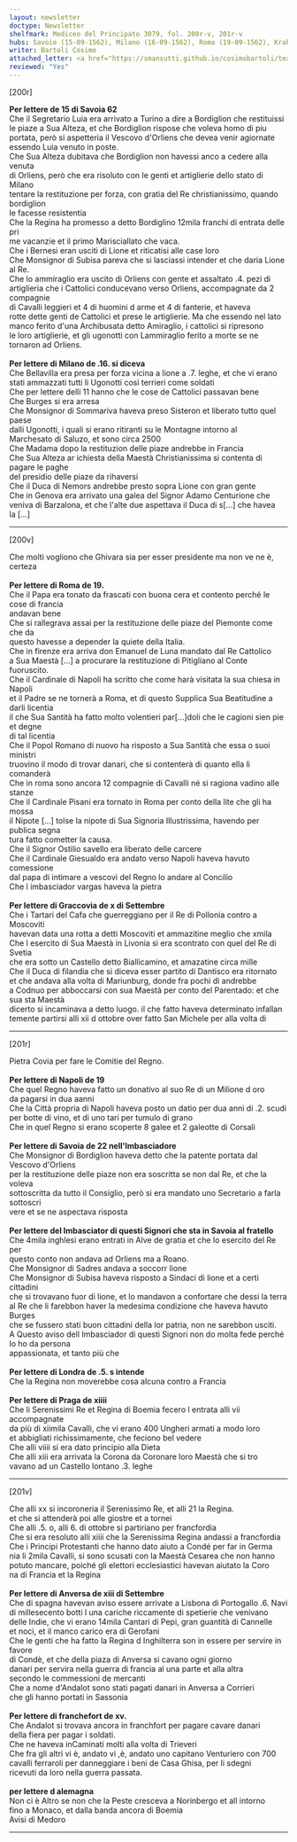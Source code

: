 ```yaml
---
layout: newsletter
doctype: Newsletter
shelfmark: Mediceo del Principato 3079, fol. 200r-v, 201r-v
hubs: Savoie (15-09-1562), Milano (16-09-1562), Roma (19-09-1562), Krakow (10-09-1562), Napoli (19-09-1562), Savoie (22-09-1562), Savoie (dd-09-1562), London (05-09-1562), Praha (14-09-1562), Antwerpen (13-09-1562), Frankfurt am Mein (15-09-1562), Deutschland (dd-09-1562)
writer: Bartoli Cosimo
attached_letter: <a href="https://smansutti.github.io/cosimobartoli/texts/Carteggio_Universale_020/">Carteggio_Universale_020</a>
reviewed: "Yes"
---
```


[200r]  
  
  
<strong>Per lettere de 15 di Savoia 62</strong>  
Che il Segretario Luia era arrivato a Turino a dire a Bordiglion che restituissi  
le piaze a Sua Alteza, et che Bordiglion rispose che voleva homo di piu  
portata, però si aspetteria il Vescovo d'Orliens che devea venir agiornate  
essendo Luia venuto in poste.  
Che Sua Alteza dubitava che Bordiglion non havessi anco a cedere alla venuta  
di Orliens, però che era risoluto con le genti et artiglierie dello stato di Milano  
tentare la restituzione per forza, con gratia del Re christianissimo, quando bordiglion  
le facesse resistentia  
Che la Regina ha promesso a detto Bordiglino 12mila franchi di entrata delle pri  
me vacanzie et il primo Marisciallato che vaca.  
Che i Bernesi eran usciti di Lione et riticatisi alle case loro  
Che Monsignor di Subisa pareva che si lasciassi intender et che daria Lione al Re.  
Che lo ammiraglio era uscito di Orliens con gente et assaltato .4. pezi di  
artiglieria che i Cattolici conducevano verso Orliens, accompagnate da 2 compagnie  
di Cavalli leggieri et 4 di huomini d arme et 4 di fanterie, et haveva  
rotte dette genti de Cattolici et prese le artiglierie. Ma che essendo nel lato  
manco ferito d'una Archibusata detto Amiraglio, i cattolici si ripresono  
le loro artiglierie, et gli ugonotti con Lammiraglio ferito a morte se ne  
tornaron ad Orliens.  
<br/><strong>Per lettere di Milano de .16. si diceva</strong>  
Che Bellavilla era presa per forza vicina a lione a .7. leghe, et che vi erano  
stati ammazzati tutti li Ugonotti così terrieri come soldati  
Che per lettere delli 11 hanno che le cose de Cattolici passavan bene  
Che Burges si era arresa  
Che Monsignor di Sommariva haveva preso Sisteron et liberato tutto quel paese  
dalli Ugonotti, i quali si erano ritiranti su le Montagne intorno al  
Marchesato di Saluzo, et sono circa 2500  
Che Madama dopo la restituzion delle piaze andrebbe in Francia  
Che Sua Alteza ar ichiesta della Maestà Christianissima si contenta di pagare le paghe  
del presidio delle piaze da rihaversi  
Che il Duca di Nemors andrebbe presto sopra Lione con gran gente  
Che in Genova era arrivato una galea del Signor Adamo Centurione che  
veniva di Barzalona, et che l'alte due aspettava il Duca di s[...] che havea  
la [...]  
  
---  

[200v]  
  
  
Che molti vogliono che Ghivara sia per esser presidente ma non ve ne è, certeza  
<br/><strong>Per lettere di Roma de 19.</strong>  
Che il Papa era tonato da frascati con buona cera et contento perché le cose di francia  
andavan bene  
Che si rallegrava assai per la restituzione delle piaze del Piemonte come che da  
questo havesse a depender la quiete della Italia.  
Che in firenze era arriva don Emanuel de Luna mandato dal Re Cattolico  
a Sua Maestà [...] a procurare la restituzione di Pitigliano al Conte fuoruscito.  
Che il Cardinale di Napoli ha scritto che come harà visitata la sua chiesa in Napoli  
et il Padre se ne tornerà a Roma, et di questo Supplica Sua Beatitudine a darli licentia  
il che Sua Santità ha fatto molto volentieri par[...]doli che le cagioni sien pie et degne  
di tal licentia  
Che il Popol Romano di nuovo ha risposto a Sua Santità che essa o suoi ministri  
truovino il modo di trovar danari, che si contenterà di quanto ella li comanderà  
Che in roma sono ancora 12 compagnie di Cavalli né si ragiona vadino alle stanze  
Che il Cardinale Pisani era tornato in Roma per conto della lite che gli ha mossa  
il Nipote [...] tolse la nipote di Sua Signoria Illustrissima, havendo per publica segna  
tura fatto cometter la causa.  
Che il Signor Ostilio savello era liberato delle carcere  
Che il Cardinale Giesualdo era andato verso Napoli haveva havuto comessione  
dal papa di intimare a vescovi del Regno lo andare al Concilio  
Che l imbasciador vargas haveva la pietra  
<br/><strong>Per lettere di Graccovia de x di Settembre</strong>  
Che i Tartari del Cafa che guerreggiano per il Re di Pollonia contro a Moscoviti  
havevan data una rotta a detti Moscoviti et ammazitine meglio che xmila  
Che l esercito di Sua Maestà in Livonia si era scontrato con quel del Re di Svetia  
che era sotto un Castello detto Biallicamino, et amazatine circa mille  
Che il Duca di filandia che si diceva esser partito di Dantisco era ritornato  
et che andava alla volta di Mariunburg, donde fra pochi dì andrebbe  
a Codnuo per abboccarsi con sua Maestà per conto del Parentado: et che sua sta Maestà  
dicerto si incaminava a detto luogo. il che fatto haveva determinato infallan  
temente partirsi alli xii d ottobre over fatto San Michele per alla volta di  
  
---  

[201r]  
  
  
Pietra Covia per fare le Comitie del Regno.  
<br/><strong>Per lettere di Napoli de 19</strong>  
Che quel Regno haveva fatto un donativo al suo Re di un Milione d oro  
da pagarsi in dua aanni  
Che la Città propria di Napoli haveva posto un datio per dua anni di .2. scudi  
per botte di vino, et di uno tari per tumulo di grano  
Che in quel Regno si erano scoperte 8 galee et 2 galeotte di Corsali  
<br/><strong>Per lettere di Savoia de 22 nell'Imbasciadore</strong>  
Che Monsignor di Bordiglion haveva detto che la patente portata dal Vescovo d'Orliens  
per la restituzione delle piaze non era soscritta se non dal Re, et che la voleva  
sottoscritta da tutto il Consiglio, però si era mandato uno Secretario a farla sottoscri  
vere et se ne aspectava risposta  
<br/><strong>Per lettere del Imbasciator di questi Signori che sta in Savoia al fratello</strong>  
Che 4mila inghlesi erano entrati in Alve de gratia et che lo esercito del Re per  
questo conto non andava ad Orliens ma a Roano.  
Che Monsignor di Sadres andava a soccorr lione  
Che Monsignor di Subisa haveva risposto a Sindaci di lione et a certi cittadini  
che si trovavano fuor di lione, et lo mandavon a confortare che dessi la terra  
al Re che li farebbon haver la medesima condizione che haveva havuto Burges  
che se fussero stati buon cittadini della lor patria, non ne sarebbon usciti.  
A Questo aviso dell Imbasciador di questi Signori non do molta fede perché lo ho da persona  
appassionata, et tanto più che  
<br/><strong>Per lettere di Londra de .5. s intende</strong>  
Che la Regina non moverebbe cosa alcuna contro a Francia  
<br/><strong>Per lettere di Praga de xiiii</strong>  
Che li Serenissimi Re et Regina di Boemia fecero l entrata alli vii accompagnate  
da più di xiimila Cavalli, che vi erano 400 Ungheri armati a modo loro  
et abbigliati richissimamente, che feciono bel vedere  
Che alli viiii si era dato principio alla Dieta  
Che alli xiii era arrivata la Corona da Coronare loro Maestà che si tro  
vavano ad un Castello lontano .3. leghe  
  
---  

[201v]  
  
  
Che alli xx si incoroneria il Serenissimo Re, et alli 21 la Regina.  
et che si attenderà poi alle giostre et a tornei  
Che alli .5. o, alli 6. di ottobre si partiriano per francfordia  
Che si era resoluto alli xiiii che la Serenissima Regina andassi a francfordia  
Che i Principi Protestanti che hanno dato aiuto a Condé per far in Germa  
nia li 2mila Cavalli, si sono scusati con la Maestà Cesarea che non hanno  
potuto mancare, poiché gli elettori ecclesiastici havevan aiutato la Coro  
na di Francia et la Regina  
<br/><strong>Per lettere di Anversa de xiii di Settembre</strong>  
Che di spagna havevan aviso essere arrivate a Lisbona di Portogallo .6. Navi  
di millesecento botti l una cariche riccamente di spetierie che venivano  
delle Indie, che vi erano 14mila Cantari di Pepi, gran guantità di Cannelle  
et noci, et il manco carico era di Gerofani  
Che le genti che ha fatto la Regina d Inghilterra son in essere per servire in favore  
di Condè, et che della piaza di Anversa si cavano ogni giorno  
danari per servira nella guerra di francia al una parte et alla altra  
secondo le commessioni de mercanti  
Che a nome d'Andalot sono stati pagati danari in Anversa a Corrieri  
che gli hanno portati in Sassonia  
<br/><strong>Per lettere di franchefort de xv.</strong>  
Che Andalot si trovava ancora in franchfort per pagare cavare danari  
della fiera per pagar i soldati.  
Che ne haveva inCaminati molti alla volta di Trieveri  
Che fra gli altri vi è, andato vi ,è, andato uno capitano Venturiero con 700  
cavalli ferraroli per danneggiare i beni de Casa Ghisa, per li sdegni  
ricevuti da loro nella guerra passata.  
<br/><strong>per lettere d alemagna</strong>  
Non ci è Altro se non che la Peste cresceva a Norinbergo et all intorno  
fino a Monaco, et dalla banda ancora di Boemia  
Avisi di Medoro  
  
---  

